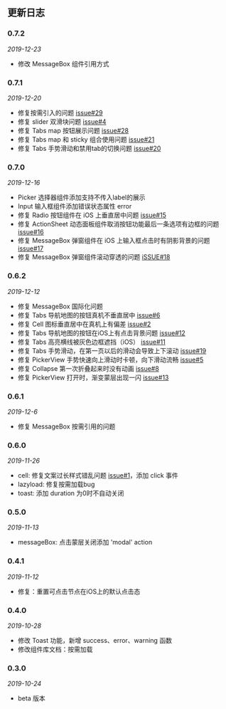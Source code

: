 ## 更新日志

### 0.7.2

*2019-12-23*

- 修改 MessageBox 组件引用方式

### 0.7.1

*2019-12-20*

- 修复按需引入的问题 [issue#29](https://git.jd.com/FTF/jm-design/issues/29)
- 修复 slider 双滑块问题 [issue#4](https://git.jd.com/FTF/jm-design/issues/4)
- 修复 Tabs map 按钮展示问题 [issue#28](https://git.jd.com/FTF/jm-design/issues/28)
- 修复 Tabs map 和 sticky 组合使用问题 [issue#21](https://git.jd.com/FTF/jm-design/issues/21)
- 修复 Tabs 手势滑动和禁用tab的切换问题 [issue#20](https://git.jd.com/FTF/jm-design/issues/20)

### 0.7.0

*2019-12-16*

- Picker 选择器组件添加支持不传入label的展示
- Input 输入框组件添加错误状态属性 error
- 修复 Radio 按钮组件在 iOS 上垂直居中问题 [issue#15](https://git.jd.com/FTF/jm-design/issues/15)
- 修复 ActionSheet 动态面板组件取消按钮功能最后一条选项有边框的问题 [issue#16](https://git.jd.com/FTF/jm-design/issues/16)
- 修复 MessageBox 弹窗组件在 iOS 上输入框点击时有阴影背景的问题 [issue#17](https://git.jd.com/FTF/jm-design/issues/17)
- 修复 MessageBox 弹窗组件滚动穿透的问题 [iSSUE#18](https://git.jd.com/FTF/jm-design/issues/18)

### 0.6.2

*2019-12-12*

- 修复 MessageBox 国际化问题
- 修复 Tabs 导航地图的按钮真机不垂直居中 [issue#6](http://git.jd.com/FTF/jm-design/issues/6)
- 修复 Cell 图标垂直居中在真机上有偏差 [issue#2](http://git.jd.com/FTF/jm-design/issues/2)
- 修复 Tabs 导航地图的按钮在iOS上有点击背景问题 [issue#12](http://git.jd.com/FTF/jm-design/issues/12)
- 修复 Tabs 高亮横线被灰色边框遮挡（iOS） [issue#11](http://git.jd.com/FTF/jm-design/issues/11)
- 修复 Tabs 手势滑动，在第一页以后的滑动会导致上下滚动 [issue#19](http://git.jd.com/FTF/jm-design/issues/19)
- 修复 PickerView 手势快速向上滑动时卡顿，向下滑动流畅 [issue#5](http://git.jd.com/FTF/jm-design/issues/5)
- 修复 Collapse 第一次折叠起来时没有动画 [issue#8](http://git.jd.com/FTF/jm-design/issues/8)
- 修复 PickerView 打开时，渐变蒙层出现一闪 [issue#13](http://git.jd.com/FTF/jm-design/issues/13)

### 0.6.1

*2019-12-6*

- 修复 MessageBox 按需引用的问题

### 0.6.0

*2019-11-26*

- cell: 修复文案过长样式错乱问题 [issue#1](http://git.jd.com/FTF/jm-design/issues/1)，添加 click 事件
- lazyload: 修复按需加载bug
- toast: 添加 duration 为0时不自动关闭

### 0.5.0

*2019-11-13*

- messageBox: 点击蒙层关闭添加 'modal' action

### 0.4.1

*2019-11-12*

- 修复：重置可点击节点在iOS上的默认点击态

### 0.4.0

*2019-10-28*

- 修改 Toast 功能，新增 success、error、warning 函数
- 修改组件库文档：按需加载

### 0.3.0

*2019-10-24*

- beta 版本
